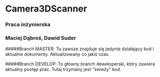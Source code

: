 # Camera3DScanner
### Praca inżynierska
### Maciej Dąbroś, Dawid Suder

#####Branch MASTER:
Tu zawsze znajduje się jedynie działający kod i aktualne dokumenty. Aktualizowany co jakiś czas.

#####Branch DEVELOP:
To główny branch deweloperski, który zawiera aktualny postęp prac. Tutaj trzymany jest "świeży" kod.

